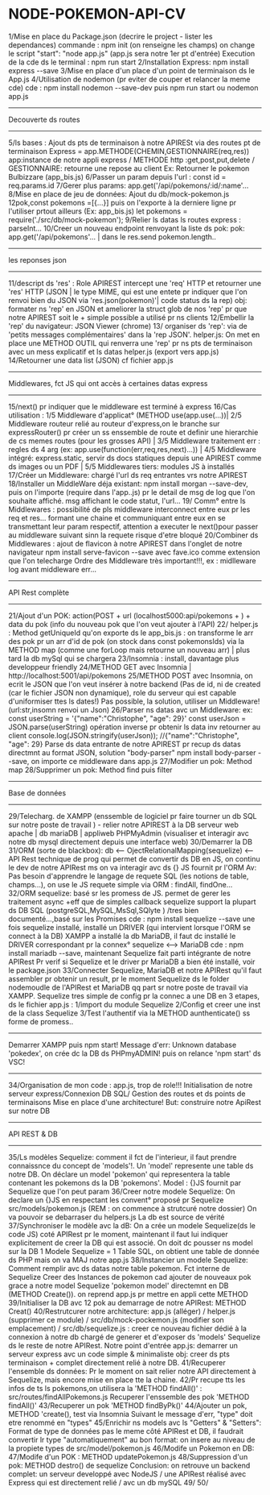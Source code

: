 # NODE-POKEMON-API-CV

1/Mise en place du Package.json (decrire le project - lister les dependances)
commande : npm init (on renseigne les champs)
on change le script "start": "node app.js" (app.js sera notre 1er pt d'entrée)
Execution de la cde ds le terminal : npm run start
2/Installation Express: npm install express --save
3/Mise en place d'un place d'un point de terminaison ds le App.js
4/Utilisation de nodemon (pr eviter de couper et relancer la meme cde)
cde : npm install nodemon --save-dev
puis npm run start ou nodemon app.js
********************************************************
Decouverte ds routes
*******************************************************
5/ls bases : Ajout ds pts de terminaison à notre APIRESt via des routes
pt de terminaison Express = app.METHODE(CHEMIN,GESTIONNAIRE(req,res))
app:instance de notre appli express / METHODE http :get,post,put,delete / GESTIONNAIRE: retourne une repose au client
Ex: Retourner le pokemon Bulbizzare (app_bis.js)
6/Passer un param depuis l'url : const id = req.params.id
7/Gerer plus params: app.get('/api/pokemons/:id/:name'...
8/Mise en place de jeu de données: Ajout du db/mock-pokemon.js
12pok,const pokemons =[{...}] puis on l'exporte à la derniere ligne pr l'utiliser prtout ailleurs (Ex: app_bis.js)
let pokemons = require('./src/db/mock-pokemon');
9/Relier ls datas ls routes express : parseInt...
10/Creer un nouveau endpoint renvoyant la liste ds pok:
pok: app.get('/api/pokemons'... | dans le res.send pokemon.length..
***********************************************************
les reponses json
***********************************************************
11/descript ds 'res' : Role APIREST intercept une 'req' HTTP et retourner une 'res' HTTP (JSON | le type MIME, qui est une entete pr indiquer que l'on renvoi bien du JSON via 'res.json(pokemon)'| code status ds la rep)
obj: formater ns 'rep' en JSON et ameliorer la struct glob de nos 'rep' pr que notre APIREST soit le + simple possible a utilisé pr ns clients
12/Embellir la 'rep' du navigateur: JSON Viewer (chrome)
13/ organiser ds 'rep': via de 'petits messages complémentaires' dans la 'rep JSON'.
helper.js: On met en place une METHOD OUTIL qui renverra une 'rep' pr ns pts de terminaison avec un mess explicatif et ls datas
helper.js (export vers app.js)
14/Retourner une data list (JSON) cf fichier app.js
***************************************************************
Middlewares, fct JS qui ont accès à certaines datas express
***************************************************************
15/next() pr indiquer que le middleware est terminé à express
16/Cas utilisation : 1/5 Middleware d'applicat° (METHOD use(app.use(...))| 2/5 Middleware routeur relié au routeur d'express,on le branche sur expressRouter() pr créer un ss enssemble de route et definir une hierarchie de cs memes routes (pour les grosses API) |
3/5 Middleware traitement err : regles ds 4 arg (ex: app.use(function(err,req,res,next)...)) | 4/5 Middleware intégré: express.static, servir ds docs statiques depuis une APIREST comme ds images ou un PDF | 5/5 Middlewares tiers: modules JS à installés
17/Créer un Middleware: chargé l'url ds req entrantes vrs notre APIREST
18/Installer un MiddleWare déja existant:
npm install morgan --save-dev, puis on l'importe (require dans l'app..js) pr le detail de msg de log que l'on souhaite affiché.
msg affichant le code statut, l'url...
19/ Comm° entre ls Middlewares : possibilité de pls middleware interconnect entre eux pr les req et res... formant une chaine et communiquant entre eux en se transmettant leur param respectif,
attention a executer le next()pour passer au middleware suivant sinn la requete risque d'etre bloqué
20/Combiner ds Middlewares : ajout de flavicon à notre APIREST
dans l'onglet de notre navigateur
npm install serve-favicon --save avec fave.ico comme extension que l'on telecharge 
Ordre des Middleware très important!!!, ex : midlleware log avant middleware err...
**************************************************************
API Rest complète
**************************************************************
21/Ajout d'un POK: action(POST + url (localhost5000:api/pokemons + ) + data du pok (info du nouveau pok que l'on veut ajouter à l'API)
22/ helper.js : Method getUniqueId  qu'on exporte ds le app_bis.js : on transforme le arr des pok pr un arr d'id de pok (on stock dans const pokemonsIds) via la METHOD map (comme une forLoop mais retourne un nouveau arr) | plus tard la db mySql qui se chargera
23/Insomnia : install, davantage plus developpeur friendly
24/METHOD GET avec Insomnia | http://localhost:5001/api/pokemons
25/METHOD POST avec Insomnia, on ecrit le JSON que l'on veut insérer à notre backend (Pas de id, ni de created (car le fichier JSON non dynamique), role du serveur qui est capable d'uniformiser ttes ls dates!)
Pas possible, la solution, utiliser un Middleware! (url:str,insomn renvoi un Json)
26/Parser ns datas avc un Middleware:
ex: const userString = '{"name":"Christophe", "age": 29}'
const userJson = JSON.parse(userString)
opération inverse pr obtenir ls data inv retourner au client
console.log(JSON.stringify(userJson)); //{"name":"Christophe", "age": 29}
Parse ds data entrante de notre APIREST pr recup ds datas directmnt au format JSON, solution "body-parser"
npm install body-parser --save, on importe ce middleware dans app.js
27/Modifier un pok: Method map
28/Supprimer un pok: Method find puis filter
*************************************************************
Base de données
*************************************************************
29/Telecharg. de XAMPP (enssemble de logiciel pr faire tourner un db SQL sur notre poste de travail ) - relier notre APIREST à la DB
serveur web apache | db mariaDB | appliweb PHPMyAdmin (visualiser et interagir avc notre db mysql directement depuis une interface web)
30/Demarrer la DB
31/ORM (sorte de blackbox): db <-- OjectRelationalMapping(sequelize) <-- API Rest
technique de prog qui permet de convertir ds DB en JS, on continu le dev de
notre APIRest ms on va interagir avc ds {} JS fournit pr l'ORM
Av: Pas besoin d'apprendre le langage de requete SQL (les notions de table, champs...),
on use le JS
requete simple via ORM : findAll, findOne...
32/ORM sequelize: basé sr les promess de JS. permet de gerer les traitement async +eff que de simples callback
sequelize support la plupart ds DB SQL (postgreSQL,MySQL,MsSql,SQlyte ) /tres bien documenté...,basé sur les Promises
cde : npm install sequelize --save
une fois sequelize installé, installé un DRIVER (qui intervient lorsque l'ORM se connect à la DB)
XAMPP a installé la db MariaDB, il faut dc installé le DRIVER correspondant pr la connex° sequelize <--> MariaDB
cde : npm install mariadb --save,
maintenant Sequelize fait parti intégrante de notre APIRest
Pr verif si Sequelize et le driver pr MariaDB a bien été installé, voir le package.json
33/Connecter Sequelize, MariaDB et notre APIRest qu'il faut assembler pr obtenir un result,
pr le moment Sequelize ds le folder nodemoudle de l'APIRest et MariaDB qq part sr notre poste de travail via XAMPP.
Sequelize tres simple de config pr la connec a une DB en 3 etapes, 
ds le fichier app.js : 1/import du module Sequelize 2/Config et creer une inst de la class Sequelize 3/Test l'authentif via la METHOD aunthenticate() ss forme de promess..
*************************************************************
Demarrer XAMPP puis npm start!
Message d'err: Unknown database 'pokedex', on crée dc la DB ds PHPmyADMIN! puis on relance 'npm start' ds VSC!
************************************************************
34/Organisation de mon code : app.js, trop de role!!!
Initialisation de notre serveur express/Connexion DB SQL/
Gestion des routes et ds points de terminaisons
Mise en place d'une architecture! 
But: construire notre ApiRest sur notre DB
************************************************************
API REST & DB
************************************************************
35/Ls modèles Sequelize: comment il fct de l'interieur, il faut prendre connaissnce du concept de 'models'!.
Un 'model' represente une table ds notre DB.
On déclare un model 'pokemon' qui representera la table contenant les pokemons ds la DB 'pokemons'.
Model : {}JS fournit par Sequelize que l'on peut param
36/Creer notre modele Sequelize: On declare un {}JS en respectant les convent° proposé pr Sequelize
src/models/pokemon.js (REM : on commence à strutcuré notre dossier)
On va pouvoir se debarraser du helpers.js
La db est source de vérité
37/Synchroniser le modèle avc la dB:
On a crée un modele Sequelize(ds le code JS) coté APIRest pr le moment, maintenant il faut lui indiquer explicitement de creer la DB qui est associé. On doit dc pousser ns model sur la DB
1 Modele Sequelize = 1 Table SQL, on obtient une table de donnée ds PHP mais on va MAJ notre app.js
38/Instancier un modele Sequelize: Comment remplir avc ds datas notre table pokemon. Fct interne de Sequelize
Creer des Instances de pokemon cad ajouter de nouveaux pok grace a notre model Sequelize 'pokemon model' directemnt en DB (METHOD Create()). on reprend app.js pr mettre en appli cette METHOD
39/Initialiser la DB avc 12 pok au demarrage de notre APIRest: METHOD Creat()
40/Restrutcurer notre architecture: 
app.js (alléger) / helper.js (supprimer ce module) / src/db/mock-pockemon.js (modifier son emplacement)  / src/db/sequelize.js : creer ce nouveau fichier dédié à la connexion à notre db chargé de generer et d'exposer ds 'models' Sequelize ds le reste de notre APIRest.
Notre point d'entrée app.js: demarrer un serveur express avc un code simple & minimaliste
obj: creer ds pts terminaison + complet directement relié à notre DB.
41/Recuperer l'ensemble ds données: Pr le moment on sait relier notre API directement à Sequelize, mais encore mise en place tte la chaine.
42/Pr recupe tts les infos de ts ls pokemons,on utilisera la  'METHOD findAll()' : src/routes/findAllPokemons.js
Recuperer l'enssemble des pok 'METHOD findAll()' 
43/Recuperer un pok 'METHOD findByPk()'
44/Ajouter un pok, METHOD 'create(), test via Insomnia
Suivant le message d'err, "type" doit etre renommé en "types"
45/Enrichir ns models avc ls "Getters" & "Setters":
Format de type de données pas le meme côté APIRest et DB, 
il faudrait convertir lr type "automatiquement" au bon format:
on insere au niveau de la propiete types de src/model/pokemon.js
46/Modife un Pokemon en DB: 
47/Modife d'un POK : METHOD updatePokemon.js
48/Suppression d'un pok: METHOD destro() de sequelize
Conclusion: on retrouve un backend complet:
un serveur developpé avec NodeJS / une APIRest réalisé avec Express qui est directement relié / avc un db mySQL
49/
50/


